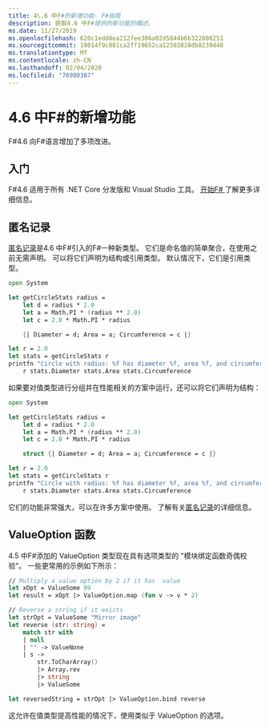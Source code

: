 ```yaml
---
title: 4\.6 中F#的新增功能- F#指南
description: 获取4.6 中F#提供的新功能的概述。
ms.date: 11/27/2019
ms.openlocfilehash: 620c1edd8ea212fee306a02d5844b6b322808251
ms.sourcegitcommit: 19014f9c081ca2ff19652ca12503828db8239d48
ms.translationtype: MT
ms.contentlocale: zh-CN
ms.lasthandoff: 02/04/2020
ms.locfileid: "76980387"
---
```

# <a name="whats-new-in-f-46"></a>4\.6 中F#的新增功能

F#4.6 向F#语言增加了多项改进。

## <a name="get-started"></a>入门

F#4.6 适用于所有 .NET Core 分发版和 Visual Studio 工具。 [开始F# ](../get-started/index.md)了解更多详细信息。

## <a name="anonymous-records"></a>匿名记录

[匿名记录](../language-reference/anonymous-records.md)是4.6 中F#引入的F#一种新类型。 它们是命名值的简单聚合，在使用之前无需声明。 可以将它们声明为结构或引用类型。 默认情况下，它们是引用类型。

```fsharp
open System

let getCircleStats radius =
    let d = radius * 2.0
    let a = Math.PI * (radius ** 2.0)
    let c = 2.0 * Math.PI * radius

    {| Diameter = d; Area = a; Circumference = c |}

let r = 2.0
let stats = getCircleStats r
printfn "Circle with radius: %f has diameter %f, area %f, and circumference %f"
    r stats.Diameter stats.Area stats.Circumference
```

如果要对值类型进行分组并在性能相关的方案中运行，还可以将它们声明为结构：

```fsharp
open System

let getCircleStats radius =
    let d = radius * 2.0
    let a = Math.PI * (radius ** 2.0)
    let c = 2.0 * Math.PI * radius

    struct {| Diameter = d; Area = a; Circumference = c |}

let r = 2.0
let stats = getCircleStats r
printfn "Circle with radius: %f has diameter %f, area %f, and circumference %f"
    r stats.Diameter stats.Area stats.Circumference
```

它们的功能非常强大，可以在许多方案中使用。 了解有关[匿名记录](../language-reference/anonymous-records.md)的详细信息。

## <a name="valueoption-functions"></a>ValueOption 函数

4\.5 中F#添加的 ValueOption 类型现在具有选项类型的 "模块绑定函数奇偶校验"。 一些更常用的示例如下所示：

```fsharp
// Multiply a value option by 2 if it has  value
let xOpt = ValueSome 99
let result = xOpt |> ValueOption.map (fun v -> v * 2)

// Reverse a string if it exists
let strOpt = ValueSome "Mirror image"
let reverse (str: string) =
    match str with
    | null
    | "" -> ValueNone
    | s ->
        str.ToCharArray()
        |> Array.rev
        |> string
        |> ValueSome

let reversedString = strOpt |> ValueOption.bind reverse
```

这允许在值类型提高性能的情况下，使用类似于 ValueOption 的选项。
